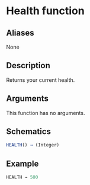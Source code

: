 # Health function

## Aliases

None

## Description

Returns your current health.

## Arguments

This function has no arguments.

## Schematics

```js
HEALTH() → (Integer)
```

## Example

```js
HEALTH → 500
```
